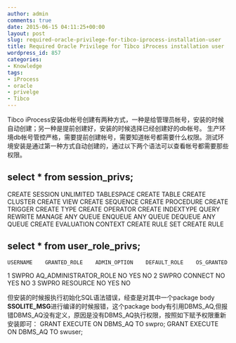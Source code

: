 ```yaml
---
author: admin
comments: true
date: 2015-06-15 04:11:25+00:00
layout: post
slug: required-oracle-privilege-for-tibco-iprocess-installation-user
title: Required Oracle Privilege for Tibco iProcess installation user
wordpress_id: 857
categories:
- Knowledge
tags:
- iProcess
- oracle
- privelge
- Tibco
---
```


Tibco iProcess安装db帐号创建有两种方式，一种是给管理员帐号，安装的时候自动创建；另一种是提前创建好，安装的时候选择已经创建好的db帐号。 生产环境db帐号管控严格，需要提前创建帐号，需要知道帐号都需要什么权限。测试环境安装是通过第一种方式自动创建的，通过以下两个语法可以查看帐号都需要那些权限。

**select * from session_privs;**
-------------------------------
CREATE SESSION
UNLIMITED TABLESPACE
CREATE TABLE
CREATE CLUSTER
CREATE VIEW
CREATE SEQUENCE
CREATE PROCEDURE
CREATE TRIGGER
CREATE TYPE
CREATE OPERATOR
CREATE INDEXTYPE
QUERY REWRITE
MANAGE ANY QUEUE
ENQUEUE ANY QUEUE
DEQUEUE ANY QUEUE
CREATE EVALUATION CONTEXT
CREATE RULE SET
CREATE RULE

**select * from user_role_privs;**
--------------------------------------------
   	USERNAME	GRANTED_ROLE	ADMIN_OPTION	DEFAULT_ROLE	OS_GRANTED
1	SWPRO	AQ_ADMINISTRATOR_ROLE	NO	YES	NO
2	SWPRO	CONNECT	NO	YES	NO
3	SWPRO	RESOURCE	NO	YES	NO

但安装的时候报执行初始化SQL语法错误，经查是对其中一个package body **SSOLITE_MSG**进行编译的时候报错，这个package body有引用DBMS_AQ,但报错DBMS_AQ没有定义，原因是没有DBMS_AQ执行权限，按照如下赋予权限重新安装即可：
GRANT EXECUTE ON DBMS_AQ TO swpro;
GRANT EXECUTE ON DBMS_AQ TO swuser;

